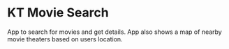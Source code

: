 # KT Movie Search
App to search for movies and get details. App also shows a map of nearby movie theaters based on users location.

